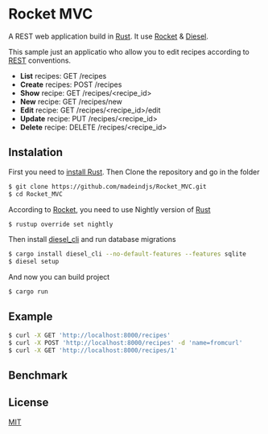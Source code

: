 # Rocket MVC

A REST web application build in [Rust](https://www.rust-lang.org/). It use [Rocket](https://rocket.rs) & [Diesel](http://diesel.rs/).

This sample just an applicatio who allow you to edit recipes according to [REST](https://en.wikipedia.org/wiki/Representational_state_transfer) conventions.

- **List** recipes: GET /recipes
- **Create** recipes: POST /recipes
- **Show** recipe: GET /recipes/<recipe_id>
- **New** recipe: GET /recipes/new
- **Edit** recipe: GET /recipes/<recipe_id>/edit
- **Update** recipe: PUT /recipes/<recipe_id>
- **Delete** recipe: DELETE /recipes/<recipe_id>

## Instalation

First you need to [install Rust](https://www.rust-lang.org/install.html). Then Clone the repository and go in the folder

~~~bash
$ git clone https://github.com/madeindjs/Rocket_MVC.git
$ cd Rocket_MVC
~~~

According to [Rocket](https://rocket.rs), you need to use Nightly version of [Rust](https://www.rust-lang.org/)

~~~bash
$ rustup override set nightly
~~~

Then install [diesel_cli](https://github.com/diesel-rs/diesel/tree/master/diesel_cli) and run database migrations

~~~bash
$ cargo install diesel_cli --no-default-features --features sqlite
$ diesel setup
~~~

And now you can build project

~~~bash
$ cargo run
~~~

## Example

~~~bash
$ curl -X GET 'http://localhost:8000/recipes'
$ curl -X POST 'http://localhost:8000/recipes' -d 'name=fromcurl'
$ curl -X GET 'http://localhost:8000/recipes/1'
~~~

## Benchmark

## License

[MIT](https://opensource.org/licenses/MIT)

[Rust]: https://www.rust-lang.org/
